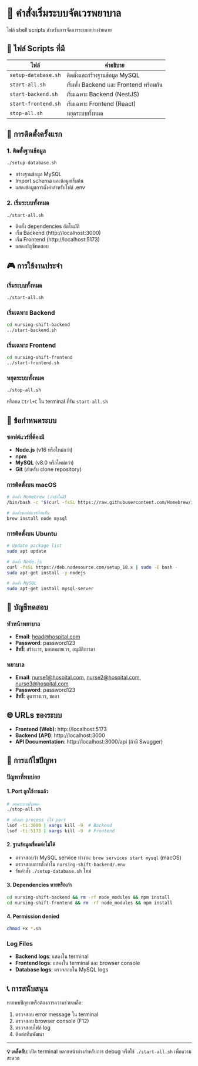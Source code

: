 # 🚀 คำสั่งเริ่มระบบจัดเวรพยาบาล

ไฟล์ shell scripts สำหรับการจัดการระบบอย่างง่ายดาย

## 📁 ไฟล์ Scripts ที่มี

| ไฟล์ | คำอธิบาย |
|------|----------|
| `setup-database.sh` | ติดตั้งและสร้างฐานข้อมูล MySQL |
| `start-all.sh` | เริ่มทั้ง Backend และ Frontend พร้อมกัน |
| `start-backend.sh` | เริ่มเฉพาะ Backend (NestJS) |
| `start-frontend.sh` | เริ่มเฉพาะ Frontend (React) |
| `stop-all.sh` | หยุดระบบทั้งหมด |

## 🏁 การติดตั้งครั้งแรก

### 1. ติดตั้งฐานข้อมูล
```bash
./setup-database.sh
```
- สร้างฐานข้อมูล MySQL
- Import schema และข้อมูลเริ่มต้น
- แสดงข้อมูลการตั้งค่าสำหรับไฟล์ .env

### 2. เริ่มระบบทั้งหมด
```bash
./start-all.sh
```
- ติดตั้ง dependencies อัตโนมัติ
- เริ่ม Backend (http://localhost:3000)
- เริ่ม Frontend (http://localhost:5173)
- แสดงบัญชีทดสอบ

## 🎮 การใช้งานประจำ

### เริ่มระบบทั้งหมด
```bash
./start-all.sh
```

### เริ่มเฉพาะ Backend
```bash
cd nursing-shift-backend
../start-backend.sh
```

### เริ่มเฉพาะ Frontend  
```bash
cd nursing-shift-frontend
../start-frontend.sh
```

### หยุดระบบทั้งหมด
```bash
./stop-all.sh
```
หรือกด `Ctrl+C` ใน terminal ที่รัน `start-all.sh`

## 🔧 ข้อกำหนดระบบ

### ซอฟต์แวร์ที่ต้องมี
- **Node.js** (v16 หรือใหม่กว่า)
- **npm** 
- **MySQL** (v8.0 หรือใหม่กว่า)
- **Git** (สำหรับ clone repository)

### การติดตั้งบน macOS
```bash
# ติดตั้ง Homebrew (ถ้ายังไม่มี)
/bin/bash -c "$(curl -fsSL https://raw.githubusercontent.com/Homebrew/install/HEAD/install.sh)"

# ติดตั้งซอฟต์แวร์ที่จำเป็น
brew install node mysql
```

### การติดตั้งบน Ubuntu
```bash
# Update package list
sudo apt update

# ติดตั้ง Node.js
curl -fsSL https://deb.nodesource.com/setup_18.x | sudo -E bash -
sudo apt-get install -y nodejs

# ติดตั้ง MySQL
sudo apt-get install mysql-server
```

## 👥 บัญชีทดสอบ

### หัวหน้าพยาบาล
- **Email**: head@hospital.com
- **Password**: password123
- **สิทธิ์**: สร้างเวร, มอบหมายเวร, อนุมัติการลา

### พยาบาล
- **Email**: nurse1@hospital.com, nurse2@hospital.com, nurse3@hospital.com  
- **Password**: password123
- **สิทธิ์**: ดูตารางเวร, ขอลา

## 🌐 URLs ของระบบ

- **Frontend (Web)**: http://localhost:5173
- **Backend (API)**: http://localhost:3000
- **API Documentation**: http://localhost:3000/api (ถ้ามี Swagger)

## 🐛 การแก้ไขปัญหา

### ปัญหาที่พบบ่อย

#### 1. Port ถูกใช้งานแล้ว
```bash
# หยุดระบบทั้งหมด
./stop-all.sh

# หรือฆ่า process ที่ใช้ port
lsof -ti:3000 | xargs kill -9  # Backend
lsof -ti:5173 | xargs kill -9  # Frontend
```

#### 2. ฐานข้อมูลเชื่อมต่อไม่ได้
- ตรวจสอบว่า MySQL service ทำงาน: `brew services start mysql` (macOS)
- ตรวจสอบการตั้งค่าใน `nursing-shift-backend/.env`
- รันคำสั่ง `./setup-database.sh` ใหม่

#### 3. Dependencies หายหรือเก่า
```bash
cd nursing-shift-backend && rm -rf node_modules && npm install
cd nursing-shift-frontend && rm -rf node_modules && npm install
```

#### 4. Permission denied
```bash
chmod +x *.sh
```

### Log Files
- **Backend logs**: แสดงใน terminal
- **Frontend logs**: แสดงใน terminal และ browser console
- **Database logs**: ตรวจสอบใน MySQL logs

## 📞 การสนับสนุน

หากพบปัญหาหรือต้องการความช่วยเหลือ:

1. ตรวจสอบ error message ใน terminal
2. ตรวจสอบ browser console (F12)
3. ตรวจสอบไฟล์ log
4. ติดต่อทีมพัฒนา

---

**💡 เคล็ดลับ**: เปิด terminal หลายหน้าต่างสำหรับการ debug หรือใช้ `./start-all.sh` เพื่อความสะดวก
